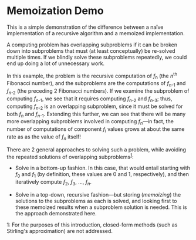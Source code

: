 # Memoization Demo

This is a simple demonstration of the difference between a na&iuml;ve implementation of a recursive algorithm and a memoized implementation. 

A computing problem has overlapping subproblems if it can be broken down into subproblems that must (at least conceptually) be re-solved multiple times.
If we blindly solve these subproblems repeatedly, we could end up doing a lot of unnecessary work. 

In this example, the problem is the recursive computation of _f_<sub>n</sub> (the _n_<sup>th</sup> Fibonacci number), and the subproblems are the computations of _f_<sub>_n_-1</sub> and _f_<sub>_n_-2</sub> (the preceding 2 Fibonacci numbers). If we examine the subproblem of computing _f_<sub>_n_-1</sub>, we see that it requires computing _f_<sub>_n_-2</sub> and _f_<sub>_n_-3</sub>; thus, computing _f_<sub>_n_-2</sub> is an overlapping subproblem, since it must be solved for both _f_<sub>_n_</sub> and _f_<sub>_n_-1</sub>. Extending this further, we can see that there will be many more overlapping subproblems involved in computing _f_<sub>_n_</sub>&mdash;in fact, the number of computations of component _f_<sub>_i_</sub> values grows at about the same rate as as the value of _f_<sub>_n_</sub> itself!

There are 2 general approaches to solving such a problem, while avoiding the repeated solutions of overlapping subproblems<sup>[1](#footnote-1)</sup>:

- Solve in a bottom-up fashion. In this case, that would entail starting with _f_<sub>0</sub> and _f_<sub>1</sub> (by definition, these values are 0 and 1, respectively), and then iteratively compute _f_<sub>2</sub>, _f_<sub>3</sub>, &hellip;, _f_<sub>_n_</sub>.

- Solve in a top-down, recursive fashion&mdash;but storing (_memoizing_) the solutions to the subproblems as each is solved, and looking first to these memoized results when a subproblem solution is needed. This is the approach demonstrated here.

<a name="footnote-1">1</a>: For the purposes of this introduction, closed-form methods (such as Stirling's approximation) are not addressed.